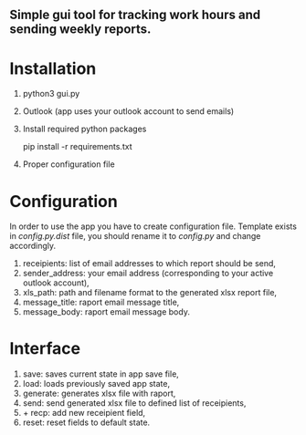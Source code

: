 Simple gui tool for tracking work hours and sending weekly reports.
-------------------------------------------------------------------

# Installation

1. python3 gui.py

2. Outlook (app uses your outlook account to send emails)    

3. Install required python packages

    pip install -r requirements.txt

4. Proper configuration file

# Configuration

In order to use the app you have to create configuration file.
Template exists in *config.py.dist* file, you should rename it to *config.py* and change accordingly.

1. receipients: list of email addresses to which report should be send,
2. sender_address: your email address (corresponding to your active outlook account),
3. xls_path: path and filename format to the generated xlsx report file,
4. message_title: raport email message title,
5. message_body: raport email message body.

# Interface

1. save: saves current state in app save file,
2. load: loads previously saved app state,
3. generate: generates xlsx file with raport,
4. send: send generated xlsx file to defined list of receipients,
5. \+ recp: add new receipient field,
6. reset: reset fields to default state.
